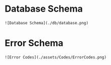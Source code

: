 # Database Schema 
    ![Database Schema](./db/database.png)

# Error Schema
    ![Error Codes](./assets/Codes/ErrorCodes.png)